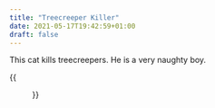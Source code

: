 ```yaml
---
title: "Treecreeper Killer"
date: 2021-05-17T19:42:59+01:00
draft: false
---
```


This cat kills treecreepers. He is a very naughty boy.

{{<figure src="/img/bob.jpg" title="Bob the cat">}}
